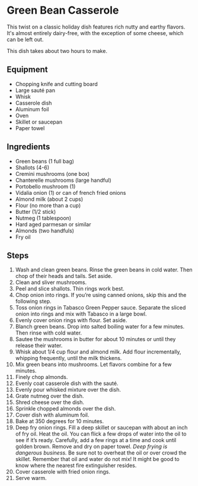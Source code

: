 # Green Bean Casserole

This twist on a classic holiday dish features rich nutty and earthy flavors.
It's almost entirely dairy-free, with the exception of some cheese, which can
be left out.

This dish takes about two hours to make.

## Equipment

* Chopping knife and cutting board
* Large sauté pan
* Whisk
* Casserole dish
* Aluminum foil
* Oven
* Skillet or saucepan
* Paper towel

## Ingredients

* Green beans (1 full bag)
* Shallots (4-6)
* Cremini mushrooms (one box)
* Chanterelle mushrooms (large handful)
* Portobello mushroom (1)
* Vidalia onion (1) or can of french fried onions
* Almond milk (about 2 cups)
* Flour (no more than a cup)
* Butter (1/2 stick)
* Nutmeg (1 tablespoon)
* Hard aged parmesan or similar
* Almonds (two handfuls)
* Fry oil

## Steps

1.  Wash and clean green beans. Rinse the green beans in cold water. Then chop
    of their heads and tails. Set aside.
2.  Clean and sliver mushrooms.
3.  Peel and slice shallots. Thin rings work best.
4.  Chop onion into rings. If you’re using canned onions, skip this and the
    following step.
5.  Toss onion rings in Tabasco Green Pepper sauce. Separate the sliced onion
    into rings and mix with Tabasco in a large bowl.
6.  Evenly cover onion rings with flour. Set aside.
7.  Blanch green beans. Drop into salted boiling water for a few minutes. Then
    rinse with cold water.
8.  Sautee the mushrooms in butter for about 10 minutes or until they release
    their water.
9.  Whisk about 1/4 cup flour and almond milk. Add flour incrementally, whipping
    frequently, until the milk thickens.
10. Mix green beans into mushrooms. Let flavors combine for a few minutes.
11. Finely chop almonds.
12. Evenly coat casserole dish with the sauté.
13. Evenly pour whisked mixture over the dish.
14. Grate nutmeg over the dish.
15. Shred cheese over the dish.
16. Sprinkle chopped almonds over the dish.
17. Cover dish with aluminum foil.
18. Bake at 350 degrees for 10 minutes.
19. Deep fry onion rings. Fill a deep skillet or saucepan with about an inch of
    fry oil. Heat the oil. You can flick a few drops of water into the oil to
    see if it’s ready. Carefully, add a few rings at a time and cook until
    golden brown. Remove and dry on paper towel. *Deep frying is dangerous
    business.* Be sure not to overheat the oil or over crowd the skillet.
    Remember that oil and water do not mix! It might be good to know where the
    nearest fire extinguisher resides.
20. Cover casserole with fried onion rings.
21. Serve warm.
